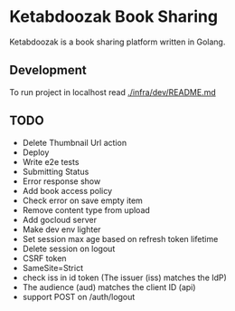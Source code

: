 # Ketabdoozak Book Sharing

Ketabdoozak is a book sharing platform written in Golang.

## Development

To run project in localhost read [./infra/dev/README.md](./infra/dev/README.md)

## TODO

* Delete Thumbnail Url action
* Deploy
* Write e2e tests
* Submitting Status
* Error response show
* Add book access policy
* Check error on save empty item
* Remove content type from upload
* Add gocloud server
* Make dev env lighter
* Set session max age based on refresh token lifetime
* Delete session on logout
* CSRF token
* SameSite=Strict
* check iss in id token (The issuer (iss) matches the IdP)
* The audience (aud) matches the client ID (api)
* support POST on /auth/logout
